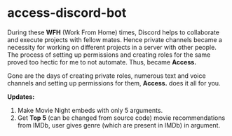 # access-discord-bot
During these **WFH** (Work From Home) times, Discord helps to collaborate and execute projects with fellow mates. Hence private channels became a necessity for working on different projects in a server with other people. The process of setting up permissions and creating roles for the same proved too hectic for me to not automate. Thus, became **Access.**

Gone are the days of creating private roles, numerous text and voice channels and setting up permissions for them, **Access.** does it all for you.

**Updates:**
1.  Make Movie Night embeds with only 5 arguments.
2. Get **Top 5** (can be changed from source code) movie recommendations from IMDb, user gives genre (which are present in IMDb) in argument.


